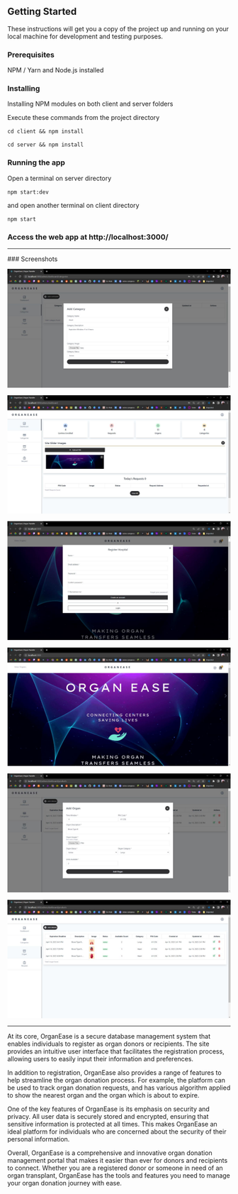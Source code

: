 ## Getting Started

These instructions will get you a copy of the project up and running on your local machine for development and testing purposes.

### Prerequisites

NPM / Yarn and Node.js installed

### Installing

Installing NPM modules on both client and server folders

Execute these commands from the project directory

```
cd client && npm install
```

```
cd server && npm install
```

### Running the app

Open a terminal on server directory

```
npm start:dev
```

and open another terminal on client directory
```
npm start
```


### Access the web app at http://localhost:3000/

<hr>
### Screenshots

<p align="center">
  <img src="./Screenshots/1.jpeg" alt="image"/>
</p>

<p align="center">
  <img src="./Screenshots/2.jpeg" alt="image"/>
</p>

<p align="center">
  <img src="./Screenshots/3.jpeg" alt="image"/>
</p>

<p align="center">
  <img src="./Screenshots/4.jpeg" alt="image"/>
</p>

<p align="center">
  <img src="./Screenshots/5.jpeg" alt="image"/>
</p>

<p align="center">
  <img src="./Screenshots/6.jpeg" alt="image"/>
</p>

<hr>

At its core, OrganEase is a secure database management system that enables individuals to register as organ donors or recipients. The site provides an intuitive user interface that facilitates the registration process, allowing users to easily input their information and preferences.

In addition to registration, OrganEase also provides a range of features to help streamline the organ donation process. For example, the platform can be used to track organ donation requests, and has various algorithm applied to show the nearest organ and the organ which is about to expire.

One of the key features of OrganEase is its emphasis on security and privacy. All user data is securely stored and encrypted, ensuring that sensitive information is protected at all times. This makes OrganEase an ideal platform for individuals who are concerned about the security of their personal information.

Overall, OrganEase is a comprehensive and innovative organ donation management portal that makes it easier than ever for donors and recipients to connect. Whether you are a registered donor or someone in need of an organ transplant, OrganEase has the tools and features you need to manage your organ donation journey with ease.

